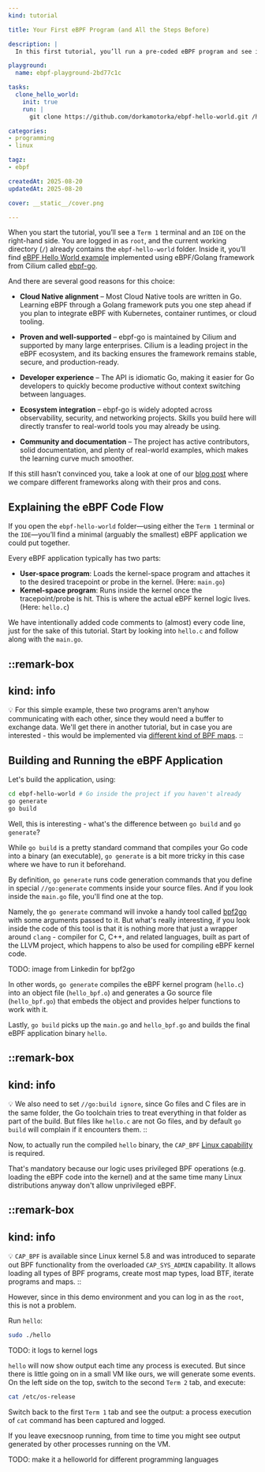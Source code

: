 ```yaml
---
kind: tutorial

title: Your First eBPF Program (and All the Steps Before)

description: |
  In this first tutorial, you’ll run a pre-coded eBPF program and see it in action without writing any code yourself. We’ll walk through the important parts of the program so you understand how eBPF hooks and runs in the kernel. The goal is to get familiar with the workflow and core concepts before you start writing your own eBPF programs.

playground:
  name: ebpf-playground-2bd77c1c

tasks:
  clone_hello_world:
    init: true
    run: |
      git clone https://github.com/dorkamotorka/ebpf-hello-world.git /home/laborant/ebpf-hello-world

categories:
- programming
- linux

tagz:
- ebpf

createdAt: 2025-08-20
updatedAt: 2025-08-20

cover: __static__/cover.png

---
```


When you start the tutorial, you’ll see a `Term 1` terminal and an `IDE` on the right-hand side. You are logged in as `root`, and the current working directory (`/`) already contains the `ebpf-hello-world` folder. Inside it, you’ll find [eBPF Hello World example](https://github.com/dorkamotorka/ebpf-hello-world) implemented using eBPF/Golang framework from Cilium called [ebpf-go](https://ebpf-go.dev/). 

And there are several good reasons for this choice:

- **Cloud Native alignment** – Most Cloud Native tools are written in Go. Learning eBPF through a Golang framework puts you one step ahead if you plan to integrate eBPF with Kubernetes, container runtimes, or cloud tooling.

- **Proven and well-supported** – ebpf-go is maintained by Cilium and supported by many large enterprises. Cilium is a leading project in the eBPF ecosystem, and its backing ensures the framework remains stable, secure, and production-ready.

- **Developer experience** – The API is idiomatic Go, making it easier for Go developers to quickly become productive without context switching between languages.

- **Ecosystem integration** – ebpf-go is widely adopted across observability, security, and networking projects. Skills you build here will directly transfer to real-world tools you may already be using.

- **Community and documentation** – The project has active contributors, solid documentation, and plenty of real-world examples, which makes the learning curve much smoother.

If this still hasn’t convinced you, take a look at one of our [blog post](https://ebpfchirp.substack.com/p/go-c-rust-and-more-picking-the-right) where we compare different frameworks along with their pros and cons.

## Explaining the eBPF Code Flow

If you open the `ebpf-hello-world` folder—using either the `Term 1` terminal or the `IDE`—you’ll find a minimal (arguably the smallest) eBPF application we could put together.

Every eBPF application typically has two parts:

- **User-space program**: Loads the kernel-space program and attaches it to the desired tracepoint or probe in the kernel. (Here: `main.go`)
- **Kernel-space program**: Runs inside the kernel once the tracepoint/probe is hit. This is where the actual eBPF kernel logic lives. (Here: `hello.c`)

We have intentionally added code comments to (almost) every code line, just for the sake of this tutorial. Start by looking into `hello.c` and follow along with the `main.go`.

::remark-box
---
kind: info
---
💡 For this simple example, these two programs aren't anyhow communicating with each other, since they would need a buffer to exchange data. We'll get there in another tutorial, but in case you are interested - this would be implemented via [different kind of BPF maps](https://docs.kernel.org/bpf/maps.html).
::

## Building and Running the eBPF Application

Let's build the application, using:

```bash
cd ebpf-hello-world # Go inside the project if you haven't already
go generate
go build
```

Well, this is interesting - what's the difference between `go build` and `go generate`?

While `go build` is a pretty standard command that compiles your Go code into a binary (an executable), `go generate` is a bit more tricky in this case where we have to run it beforehand.

By definition, `go generate` runs code generation commands that you define in special `//go:generate` comments inside your source files. And if you look inside the `main.go` file, you'll find one at the top.

Namely, the `go generate` command will invoke a handy tool called [bpf2go](https://github.com/cilium/ebpf/tree/main/cmd/bpf2go) with some arguments passed to it. But what's really interesting, if you look inside the code of this tool is that it is nothing more that just a wrapper around `clang` - compiler for C, C++, and related languages, built as part of the LLVM project, which happens to also be used for compiling eBPF kernel code.

TODO: image from Linkedin for bpf2go

In other words, `go generate` compiles the eBPF kernel program (`hello.c`) into an object file (`hello_bpf.o`) and generates a Go source file (`hello_bpf.go`) that embeds the object and provides helper functions to work with it.

Lastly, `go build` picks up the `main.go` and `hello_bpf.go` and builds the final eBPF application binary `hello`.

::remark-box
---
kind: info
---

💡 We also need to set `//go:build ignore`, since Go files and C files are in the same folder, the Go toolchain tries to treat everything in that folder as part of the build. But files like `hello.c` are not Go files, and by default `go build` will complain if it encounters them.
::

Now, to actually run the compiled `hello` binary, the `CAP_BPF` [Linux capability](https://man7.org/linux/man-pages/man7/capabilities.7.html) is required. 

That's mandatory because our logic uses privileged BPF operations (e.g. loading the eBPF code into the kernel) and at the same time many Linux distributions anyway don't allow unprivileged eBPF. 

::remark-box
---
kind: info
---

💡 `CAP_BPF` is available since Linux kernel 5.8 and was introduced to separate out BPF functionality from the overloaded `CAP_SYS_ADMIN` capability. It allows loading all types of BPF programs, create most map types, load BTF, iterate programs and maps. 
::

However, since in this demo environment and you can log in as the `root`, this is not a problem. 

Run `hello`:

```bash
sudo ./hello
```

TODO: it logs to kernel logs

`hello` will now show output each time any process is executed. But since there is little going on in a small VM like ours, we will generate some events. On the left side on the top, switch to the second `Term 2` tab, and execute:

```bash
cat /etc/os-release
```

Switch back to the first `Term 1` tab and see the output: a process execution of `cat` command has been captured and logged.

If you leave execsnoop running, from time to time you might see output generated by other processes running on the VM.

TODO: make it a helloworld for different programming languages
